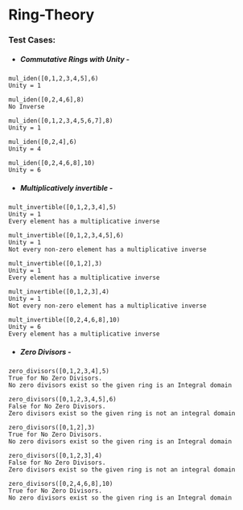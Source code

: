 # Ring-Theory



### Test Cases: 

- ##### Commutative Rings with Unity - 
```
mul_iden([0,1,2,3,4,5],6)
Unity = 1
```
```
mul_iden([0,2,4,6],8)
No Inverse
```

```
mul_iden([0,1,2,3,4,5,6,7],8)
Unity = 1
```

```
mul_iden([0,2,4],6)
Unity = 4
```

```
mul_iden([0,2,4,6,8],10)
Unity = 6
```

- ##### Multiplicatively invertible -


```
mult_invertible([0,1,2,3,4],5)
Unity = 1
Every element has a multiplicative inverse
```

```
mult_invertible([0,1,2,3,4,5],6)
Unity = 1
Not every non-zero element has a multiplicative inverse
```

```
mult_invertible([0,1,2],3)
Unity = 1
Every element has a multiplicative inverse
```

```
mult_invertible([0,1,2,3],4)
Unity = 1
Not every non-zero element has a multiplicative inverse
```

```
mult_invertible([0,2,4,6,8],10)
Unity = 6
Every element has a multiplicative inverse
```

- ##### Zero Divisors -

```
zero_divisors([0,1,2,3,4],5)
True for No Zero Divisors. 
No zero divisors exist so the given ring is an Integral domain
```

```
zero_divisors([0,1,2,3,4,5],6)
False for No Zero Divisors. 
Zero divisors exist so the given ring is not an integral domain
```

```
zero_divisors([0,1,2],3)
True for No Zero Divisors. 
No zero divisors exist so the given ring is an Integral domain
```

```
zero_divisors([0,1,2,3],4)
False for No Zero Divisors. 
Zero divisors exist so the given ring is not an integral domain
```

```
zero_divisors([0,2,4,6,8],10)
True for No Zero Divisors. 
No zero divisors exist so the given ring is an Integral domain
```
